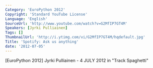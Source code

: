 ```yaml
---
Category: 'EuroPython 2012'
Copyright: 'Standard YouTube License'
Language: 'English'
SourceUrl: 'http://www.youtube.com/watch?v=G2MfIP7GT4M'
Speakers: [Jyrki Pulliainen]
Tags: []
ThumbnailUrl: 'http://i.ytimg.com/vi/G2MfIP7GT4M/hqdefault.jpg'
Title: 'Spotify: Ask us anything'
date: '2012-07-05'
---
```

[EuroPython 2012] Jyrki Pulliainen - 4 JULY 2012 in "Track Spaghetti"
